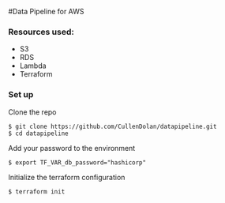 #Data Pipeline for AWS

### Resources used:
- S3
- RDS
- Lambda
- Terraform

### Set up

Clone the repo
```
$ git clone https://github.com/CullenDolan/datapipeline.git
$ cd datapipeline
```
Add your password to the environment
```
$ export TF_VAR_db_password="hashicorp"
```
Initialize the terraform configuration
```
$ terraform init
```
